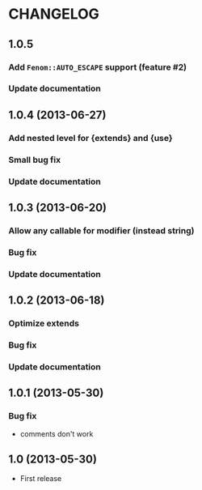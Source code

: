 CHANGELOG
=========

## 1.0.5

### Add `Fenom::AUTO_ESCAPE` support (feature #2)
### Update documentation

## 1.0.4 (2013-06-27)

### Add nested level for {extends} and {use}
### Small bug fix
### Update documentation

## 1.0.3 (2013-06-20)

### Allow any callable for modifier (instead string)
### Bug fix
### Update documentation

## 1.0.2 (2013-06-18)

### Optimize extends
### Bug fix
### Update documentation

## 1.0.1 (2013-05-30)

### Bug fix

- comments don't work

## 1.0 (2013-05-30)

- First release